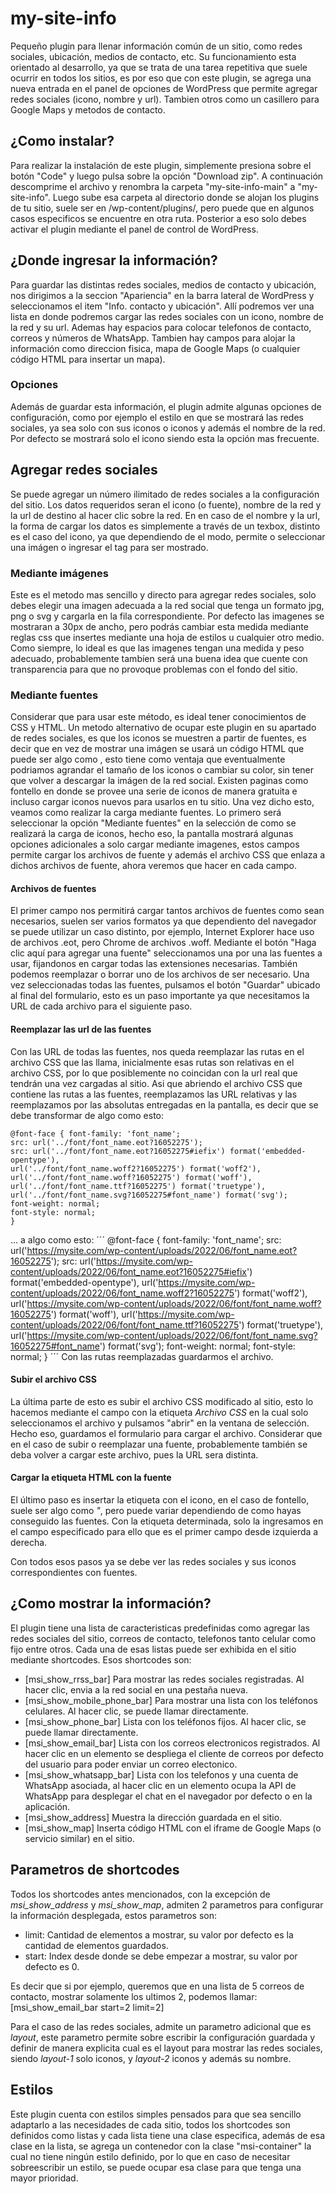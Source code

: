 # my-site-info
Pequeño plugin para llenar información común de un sitio, como redes sociales, ubicación, medios de contacto, etc.
Su funcionamiento esta orientado al desarrollo, ya que se trata de una tarea repetitiva que suele ocurrir en todos los sitios, es por eso que con este plugin, se agrega una nueva entrada en el panel de opciones de WordPress que permite agregar redes sociales (icono, nombre y url). Tambien otros como un casillero para Google Maps y metodos de contacto.

## ¿Como instalar?
Para realizar la instalación de este plugin, simplemente presiona sobre el botón "Code" y luego pulsa sobre la opción "Download zip". A continuación descomprime el archivo y renombra la carpeta "my-site-info-main" a "my-site-info". Luego sube esa carpeta al directorio donde se alojan los plugins de tu sitio, suele ser en /wp-content/plugins/, pero puede que en algunos casos especificos se encuentre en otra ruta.
Posterior a eso solo debes activar el plugin mediante el panel de control de WordPress.

## ¿Donde ingresar la información?
Para guardar las distintas redes sociales, medios de contacto y ubicación, nos dirigimos a la seccion "Apariencia" en la barra lateral de WordPress y seleccionamos el item "Info. contacto y ubicación". Allí podremos ver una lista en donde podremos cargar las redes sociales con un icono, nombre de la red y su url. Ademas hay espacios para colocar telefonos de contacto, correos y números de WhatsApp. Tambien hay campos para alojar la información como direccion fisica, mapa de Google Maps (o cualquier código HTML para insertar un mapa).

### Opciones
Además de guardar esta información, el plugin admite algunas opciones de configuración, como por ejemplo el estilo en que se mostrará las redes sociales, ya sea solo con sus iconos o iconos y además el nombre de la red. Por defecto se mostrará solo el icono siendo esta la opción mas frecuente. 

## Agregar redes sociales
Se puede agregar un número ilimitado de redes sociales a la configuración del sitio. Los datos requeridos seran el icono (o fuente), nombre de la red y la url de destino al hacer clic sobre la red. En en caso de el nombre y la url, la forma de cargar los datos es simplemente a través de un texbox, distinto es el caso del icono, ya que dependiendo 
de el modo, permite o seleccionar una imágen o ingresar el tag para ser mostrado.

### Mediante imágenes
Este es el metodo mas sencillo y directo para agregar redes sociales, solo debes elegir una imagen adecuada a la red social que tenga un formato jpg, png o svg y cargarla en la 
fila correspondiente. Por defecto las imagenes se mostraran a 30px de ancho, pero podrás cambiar esta medida mediante reglas css que insertes mediante una hoja de estilos u cualquier otro medio. Como siempre, lo ideal es que las imagenes tengan una medida y peso adecuado, probablemente tambíen será una buena idea que cuente con transparencia para que no provoque problemas con el fondo del sitio.

### Mediante fuentes
Considerar que para usar este método, es ideal tener conocimientos de CSS y HTML.
Un metodo alternativo de ocupar este plugin en su apartado de redes sociales, es que los iconos se muestren a partir de fuentes, es decir que en vez de mostrar una imágen se usará un código HTML que puede ser algo como *<i class="icon-facebook"></i>*, esto tiene como ventaja que eventualmente podriamos agrandar el tamaño de los iconos o cambiar su color, sin tener que volver a descargar la imágen de la red social.
Existen paginas como fontello en donde se provee una serie de iconos de manera gratuita e incluso cargar iconos nuevos para usarlos en tu sitio. Una vez dicho esto, veamos como realizar la carga mediante fuentes.
Lo primero será seleccionar la opción "Mediante fuentes" en la selección de como se realizará la carga de iconos, hecho eso, la pantalla mostrará algunas opciones adicionales a solo cargar mediante imagenes, estos campos permite cargar los archivos de fuente y además el archivo CSS que enlaza a dichos archivos de fuente, ahora veremos que hacer en cada campo.

#### Archivos de fuentes
El primer campo nos permitirá cargar tantos archivos de fuentes como sean necesarios, suelen ser varios formatos ya que dependiento del navegador se puede utilizar un caso distinto, por ejemplo, Internet Explorer hace uso de archivos .eot, pero Chrome de archivos .woff.
Mediante el botón "Haga clic aquí para agregar una fuente" seleccionamos una por una las fuentes a usar, fijandonos en cargar todas las extensiones necesarias. También podemos reemplazar o borrar uno de los archivos de ser necesario.
Una vez seleccionadas todas las fuentes, pulsamos el botón "Guardar" ubicado al final del formulario, esto es un paso importante ya que necesitamos la URL de cada archivo para el siguiente paso.

#### Reemplazar las url de las fuentes
Con las URL de todas las fuentes, nos queda reemplazar las rutas en el archivo CSS que las llama, inicialmente esas rutas son relativas en el archivo CSS, por lo que posiblemente no coincidan con la url real que tendrán una vez cargadas al sitio. Asi que abriendo el archivo CSS que contiene las rutas a las fuentes, reemplazamos las URL relativas y las reemplazamos por las absolutas entregadas en la pantalla, es decir que se debe transformar de algo como esto:
```
@font-face { font-family: 'font_name';
src: url('../font/font_name.eot?16052275');
src: url('../font/font_name.eot?16052275#iefix') format('embedded-opentype'),
url('../font/font_name.woff2?16052275') format('woff2'),
url('../font/font_name.woff?16052275') format('woff'),
url('../font/font_name.ttf?16052275') format('truetype'),
url('../font/font_name.svg?16052275#font_name') format('svg');
font-weight: normal;
font-style: normal;
}
```
... a algo como esto:
´´´
@font-face { font-family: 'font_name';
src: url('https://mysite.com/wp-content/uploads/2022/06/font_name.eot?16052275');
src: url('https://mysite.com/wp-content/uploads/2022/06/font_name.eot?16052275#iefix') format('embedded-opentype'),
url('https://mysite.com/wp-content/uploads/2022/06/font_name.woff2?16052275') format('woff2'),
url('https://mysite.com/wp-content/uploads/2022/06/font/font_name.woff?16052275') format('woff'),
url('https://mysite.com/wp-content/uploads/2022/06/font/font_name.ttf?16052275') format('truetype'),
url('https://mysite.com/wp-content/uploads/2022/06/font/font_name.svg?16052275#font_name') format('svg');
font-weight: normal;
font-style: normal;
}
´´´
Con las rutas reemplazadas guardarmos el archivo.

#### Subir el archivo CSS
La última parte de esto es subir el archivo CSS modificado al sitio, esto lo hacemos mediante el campo con la etiqueta *Archivo CSS* en la cual solo seleccionamos el archivo y pulsamos "abrir" en la ventana de selección. Hecho eso, guardamos el formulario para cargar el archivo.
Considerar que en el caso de subir o reemplazar una fuente, probablemente también se deba volver a cargar este archivo, pues la URL sera distinta.

#### Cargar la etiqueta HTML con la fuente
El último paso es insertar la etiqueta con el icono, en el caso de fontello, suele ser algo como *<i class="icon-linkedin"></i>"*, pero puede variar dependiendo de como hayas conseguido las fuentes. Con la etiqueta determinada, solo la ingresamos en el campo especificado para ello que es el primer campo desde izquierda a derecha.

Con todos esos pasos ya se debe ver las redes sociales y sus iconos correspondientes con fuentes.

## ¿Como mostrar la información?
El plugin tiene una lista de caracteristicas predefinidas como agregar las redes sociales del sitio, correos de contacto, telefonos tanto celular como fijo entre otros.
Cada una de esas listas puede ser exhibida en el sitio mediante shortcodes.
Esos shortcodes son:

- [msi_show_rrss_bar] Para mostrar las redes sociales registradas. Al hacer clic, envia a la red social en una pestaña nueva.
- [msi_show_mobile_phone_bar] Para mostrar una lista con los teléfonos celulares. Al hacer clic, se puede llamar directamente.
- [msi_show_phone_bar] Lista con los teléfonos fijos. Al hacer clic, se puede llamar directamente.
- [msi_show_email_bar] Lista con los correos electronicos registrados. Al hacer clic en un elemento se despliega el cliente de correos por defecto del usuario para poder enviar un correo electonico.
- [msi_show_whatsapp_bar] Lista con los telefonos y una cuenta de WhatsApp asociada, al hacer clic en un elemento ocupa la API de WhatsApp para desplegar el chat en el navegador por defecto o en la aplicación.
- [msi_show_address] Muestra la dirección guardada en el sitio.
- [msi_show_map] Inserta código HTML con el iframe de Google Maps (o servicio similar) en el sitio.

## Parametros de shortcodes
Todos los shortcodes antes mencionados, con la excepción de *msi_show_address* y *msi_show_map*, admiten 2 parametros para configurar la información desplegada, estos parametros son:
- limit: Cantidad de elementos a mostrar, su valor por defecto es la cantidad de elementos guardados.
- start: Index desde donde se debe empezar a mostrar, su valor por defecto es 0.

Es decir que si por ejemplo, queremos que en una lista de 5 correos de contacto, mostrar solamente los ultimos 2, podemos llamar:
[msi_show_email_bar start=2 limit=2]

Para el caso de las redes sociales, admite un parametro adicional que es *layout*, este parametro permite sobre escribir la configuración guardada y definir de manera explicita cual es el layout para mostrar las redes sociales, siendo *layout-1* solo iconos, y *layout-2* iconos y además su nombre.

## Estilos
Este plugin cuenta con estilos simples pensados para que sea sencillo adaptarlo a las necesidades de cada sitio, todos los shortcodes son definidos como listas y cada lista tiene una clase especifica, además de esa clase en la lista, se agrega un contenedor con la clase "msi-container" la cual no tiene ningún estilo definido, por lo que en caso de necesitar sobreescribir un estilo, se puede ocupar esa clase para que tenga una mayor prioridad.